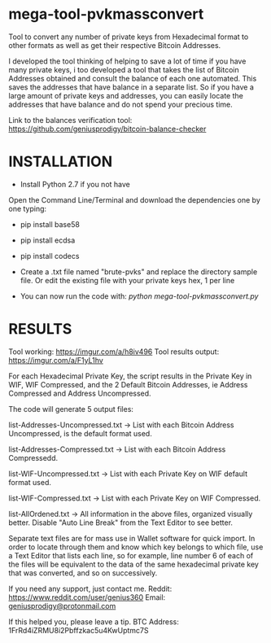 # mega-tool-pvkmassconvert

Tool to convert any number of private keys from Hexadecimal format to other formats as well as get their respective Bitcoin Addresses.

I developed the tool thinking of helping to save a lot of time if you have many private keys, i too developed a tool that takes the list of Bitcoin Addresses obtained and consult the balance of each one automated. This saves the addresses that have balance in a separate list. So if you have a large amount of private keys and addresses, you can easily locate the addresses that have balance and do not spend your precious time.

Link to the balances verification tool: https://github.com/geniusprodigy/bitcoin-balance-checker

# INSTALLATION

* Install Python 2.7 if you not have

Open the Command Line/Terminal and download the dependencies one by one typing:

* pip install base58
* pip install ecdsa
* pip install codecs

* Create a .txt file named "brute-pvks" and replace the directory sample file. Or edit the existing file with your private keys hex, 1 per line

* You can now run the code with: *python mega-tool-pvkmassconvert.py*

# RESULTS

Tool working: https://imgur.com/a/h8iv496
Tool results output: https://imgur.com/a/F1yL1hv

For each Hexadecimal Private Key, the script results in the Private Key in WIF, WIF Compressed, and the 2 Default Bitcoin Addresses, ie Address Compressed and Address Uncompressed.

The code will generate 5 output files:

list-Addresses-Uncompressed.txt -> List with each Bitcoin Address Uncompressed, is the default format used.

list-Addresses-Compressed.txt -> List with each Bitcoin Address Compressedd.

list-WIF-Uncompressed.txt -> List with each Private Key on WIF default format used.

list-WIF-Compressed.txt -> List with each Private Key on WIF Compressed.

list-AllOrdened.txt -> All information in the above files, organized visually better. Disable "Auto Line Break" from the Text Editor to see better.

Separate text files are for mass use in Wallet software for quick import. In order to locate through them and know which key belongs to which file, use a Text Editor that lists each line, so for example, line number 6 of each of the files will be equivalent to the data of the same hexadecimal private key that was converted, and so on successively.

If you need any support, just contact me. Reddit: https://www.reddit.com/user/genius360 Email: geniusprodigy@protonmail.com

If this helped you, please leave a tip. BTC Address: 1FrRd4iZRMU8i2Pbffzkac5u4KwUptmc7S
